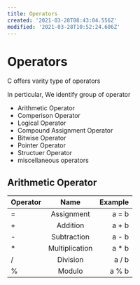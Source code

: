 ```yaml
---
title: Operators
created: '2021-03-28T08:43:04.556Z'
modified: '2021-03-28T10:52:24.606Z'
---
```


# Operators

C offers varity type of operators

In perticular, We identify group of operator 
  - Arithmetic Operator
  - Comperison Operator
  - Logical Operator
  - Compound Assignment Operator
  - Bitwise Operator
  - Pointer Operator
  - Structuer Operator
  - miscellaneous operators

## Arithmetic Operator

 

| Operator | Name | Example |
| :--- | :----: | ----: |
| =    | Assignment      | a = b     |
| +    | Addition        | a + b     |
| -    | Subtraction     | a - b     |
| *    | Multiplication  | a * b     |
| /    | Division        | a / b     |
| %    | Modulo          | a % b     |
